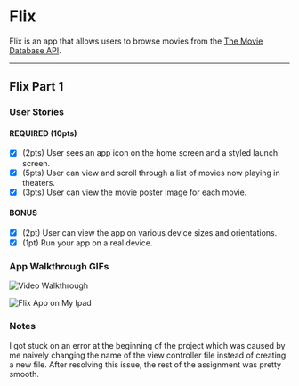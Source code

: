 # Flix

Flix is an app that allows users to browse movies from the [The Movie Database API](http://docs.themoviedb.apiary.io/#).

---

## Flix Part 1

### User Stories

#### REQUIRED (10pts)
- [X] (2pts) User sees an app icon on the home screen and a styled launch screen.
- [X] (5pts) User can view and scroll through a list of movies now playing in theaters.
- [X] (3pts) User can view the movie poster image for each movie.

#### BONUS
- [X] (2pt) User can view the app on various device sizes and orientations.
- [X] (1pt) Run your app on a real device.

### App Walkthrough GIFs

![Video Walkthrough](https://github.com/realmatthewpeng/FlixGifs/blob/411d11ec0eb19e4022f3f30311499641005d1cb3/Flix%20Demo.gif)

![Flix App on My Ipad](https://github.com/realmatthewpeng/FlixGifs/blob/98ced1de5c6a2af2e91922619e0c88a246466fb1/FlixDemoIpad.gif)

### Notes
I got stuck on an error at the beginning of the project which was caused by me naively changing the name of the view controller file instead of creating a new file. After resolving this issue, the rest of the assignment was pretty smooth.
